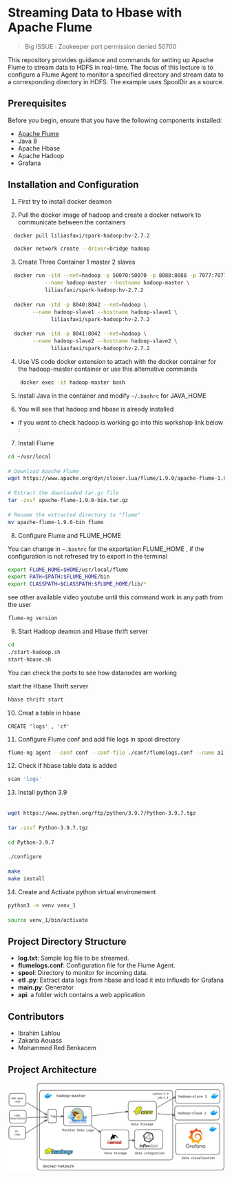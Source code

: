 # Streaming Data to Hbase with Apache Flume

> Big ISSUE : Zookeeper port permission denied 50700

This repository provides guidance and commands for setting up Apache Flume to stream data to HDFS in real-time. The focus of this lecture is to configure a Flume Agent to monitor a specified directory and stream data to a corresponding directory in HDFS. The example uses SpoolDir as a source.

## Prerequisites

Before you begin, ensure that you have the following components installed:

- [Apache Flume](https://flume.apache.org/)
- Java 8
- Apache Hbase
- Apache Hadoop
- Grafana

## Installation and Configuration


1. First try to install docker deamon 



2. Pull the docker image of hadoop and create a docker network to communicate between the containers

```bash
  docker pull liliasfaxi/spark-hadoop:hv-2.7.2
```

```bash
  docker network create --driver=bridge hadoop
```

3. Create Three Container 1 master 2 slaves 

```bash
  docker run -itd --net=hadoop -p 50070:50070 -p 8088:8088 -p 7077:7077 -p 16010:16010 \
            --name hadoop-master --hostname hadoop-master \
            liliasfaxi/spark-hadoop:hv-2.7.2

  docker run -itd -p 8040:8042 --net=hadoop \
        --name hadoop-slave1 --hostname hadoop-slave1 \
              liliasfaxi/spark-hadoop:hv-2.7.2

  docker run -itd -p 8041:8042 --net=hadoop \
        --name hadoop-slave2 --hostname hadoop-slave2 \
              liliasfaxi/spark-hadoop:hv-2.7.2
```


4. Use VS code docker extension to attach with the docker container for the hadoop-master container or use this alternative commands


```bash
    docker exec -it hadoop-master bash
```

5. Install Java in the container and modify  `~/.bashrc`  for JAVA_HOME 

6. You will see that hadoop and hbase is already installed 

 - if you want to check hadoop is working go into this workshop link below :

7. Install Flume

```bash
cd ~/usr/local

# Download Apache Flume
wget https://www.apache.org/dyn/closer.lua/flume/1.9.0/apache-flume-1.9.0-bin.tar.gz

# Extract the downloaded tar.gz file
tar -zxvf apache-flume-1.9.0-bin.tar.gz

# Rename the extracted directory to "flume"
mv apache-flume-1.9.0-bin flume
```

8. Configure Flume and FLUME_HOME

You can change in `~.bashrc` for the exportation FLUME_HOME , if the configuration is not refresed try to export in the terminal

```bash
export FLUME_HOME=$HOME/usr/local/flume
export PATH=$PATH:$FLUME_HOME/bin
export CLASSPATH=$CLASSPATH:$FLUME_HOME/lib/*
```

see other available video youtube until this command work in any path from the user

```bash
flume-ng version
```

9. Start Hadoop deamon and Hbase thrift server

```bash
cd
./start-hadoop.sh
start-hbase.sh
```

You can check the ports to see how datanodes are working

start the Hbase Thrift server

```bash
hbase thrift start
```

10. Creat a table in hbase

```hbase
CREATE 'logs' , 'cf'
```

11. Configure Flume conf and add file logs in spool directory

```bash
flume-ng agent --conf conf --conf-file ./conf/flumelogs.conf --name a1 -Dflume.root.logger=INFO,console
```

12. Check if hbase table data is added

```bash
scan 'logs'
```

13. Install python 3.9

```bash

wget https://www.python.org/ftp/python/3.9.7/Python-3.9.7.tgz

tar -zxvf Python-3.9.7.tgz

cd Python-3.9.7

./configure

make
make install

```

14. Create and Activate python virtual environement

```bash
python3 -m venv venv_1

source venv_1/bin/activate
```


## Project Directory Structure

- **log.txt**: Sample log file to be streamed.
- **flumelogs.conf**: Configuration file for the Flume Agent.
- **spool**: Directory to monitor for incoming data.
- **etl .py**: Extract data logs from hbase and load it into influxdb for Grafana
- **main.py**:  Generator
- **api**: a folder wich contains a web application

## Contributors

- Ibrahim Lahlou
- Zakaria Aouass
- Mohammed Red Benkacem


## Project Architecture

![Alt text](image.png)
